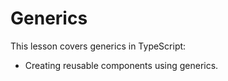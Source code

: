# Generics

This lesson covers generics in TypeScript:
- Creating reusable components using generics.